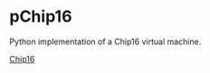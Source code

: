 pChip16
=======

Python implementation of a Chip16 virtual machine.

[Chip16](https://github.com/tykel/chip16)
